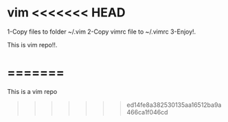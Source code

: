 vim
<<<<<<< HEAD
=====
1-Copy files to folder ~/.vim
2-Copy vimrc file to ~/.vimrc
3-Enjoy!.

This is vim repo!!.

=======
=======

This is a vim repo
>>>>>>> ed14fe8a382530135aa16512ba9a466ca1f046cd
